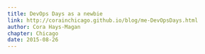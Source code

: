 ```yaml
---
title: DevOps Days as a newbie
link: http://corainchicago.github.io/blog/me-DevOpsDays.html
author: Cora Hays-Magan
chapter: Chicago
date: 2015-08-26
---
```

